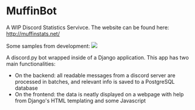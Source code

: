 # MuffinBot
A WIP Discord Statistics Servivce. The website can be found here:
http://muffinstats.net/


Some samples from development:
<img src="https://i.imgur.com/9GlxI0q.png">

A discord.py bot wrapped inside of a Django application.
This app has two main functionalities: 
* On the backend: all readable messages from a discord server are processed in batches, and relevant info is saved to a PostgreSQL database
* On the frontend: the data is neatly displayed on a webpage with help from Django's HTML templating and some Javascript
